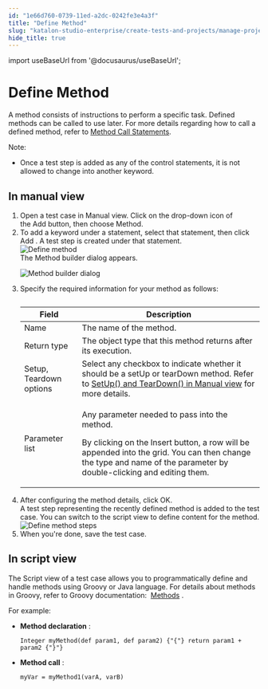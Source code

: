 ```yaml
---
id: "1e66d760-0739-11ed-a2dc-0242fe3e4a3f"
title: "Define Method"
slug: "katalon-studio-enterprise/create-tests-and-projects/manage-projects/statements/define-method"
hide_title: true
---
```

import useBaseUrl from '@docusaurus/useBaseUrl';


# <a id="concept-6992" class="anchor_top_offset"/><a id="ariaid-title1" class="anchor_top_offset"/>Define Method

<p xmlns="http://www.w3.org/1999/xhtml" className="p">A method consists of&nbsp;instructions to perform a specific task. Defined methods can be called to use later. For more details regarding how to call a defined method, refer to <a className="xref" href="/docs/katalon-studio-enterprise/create-tests-and-projects/manage-projects/statements/method-call-statements">Method Call Statements</a>.</p> 
<div xmlns="http://www.w3.org/1999/xhtml" className="p"><div className="note note note_note"><span className="note__title">Note:</span> <ul className="ul"><li className="li"><p className="p">Once a test step is added as any of the control statements, it is not allowed to change into another keyword.</p></li></ul></div></div>

## <a id="task-5660" class="anchor_top_offset"/>In manual view

<ol xmlns="http://www.w3.org/1999/xhtml" className="ol steps"><li className="li step stepexpand"><span className="ph cmd">Open a test case in&nbsp;<span className="ph uicontrol">Manual</span>&nbsp;view. Click on the drop-down icon of the&nbsp;Add&nbsp;button, then choose <span className="ph uicontrol">Method</span>.</span></li><li className="li step stepexpand"><span className="ph cmd">To add a keyword under a statement, select that statement, then click <span className="ph uicontrol">Add</span> . A test step is created under that statement.</span><div className="itemgroup info"><img className="image" width={300} src={useBaseUrl("/1e7667c0-0739-11ed-a2dc-0242fe3e4a3f.png")} alt="Define method" /></div><div className="itemgroup stepresult">The Method builder dialog appears.<p className="p"><img className="image" width={500} src={useBaseUrl("/1e85d110-0739-11ed-a2dc-0242fe3e4a3f.png")} alt="Method builder dialog" /></p></div></li><li className="li step stepexpand"><span className="ph cmd">Specify the required information for your method as follows:</span><div className="itemgroup info"><table className="table"><caption /><colgroup><col /><col /></colgroup><thead className="thead"><tr className><th className="entry anchor_top_offset" id="task-5660__entry__1">Field</th><th className="entry anchor_top_offset" id="task-5660__entry__2">Description</th></tr></thead><tbody className="tbody"><tr className><td className="entry" headers="task-5660__entry__1 task-5660__entry__2 ">Name</td><td className="entry" headers="task-5660__entry__1 task-5660__entry__2 ">The name of the method.</td></tr><tr className><td className="entry" headers="task-5660__entry__1 task-5660__entry__2 ">Return type</td><td className="entry" headers="task-5660__entry__1 task-5660__entry__2 ">The object type that this method returns after its execution.</td></tr><tr className><td className="entry" headers="task-5660__entry__1 task-5660__entry__2 ">Setup, Teardown options</td><td className="entry" headers="task-5660__entry__1 task-5660__entry__2 ">Select any checkbox to indicate whether it should be a setUp or tearDown method. Refer to&nbsp;<a className="xref" href="/docs/katalon-studio-enterprise/create-tests-and-projects/manage-projects/statements/statements-overview">SetUp() and TearDown() in Manual view</a>&nbsp;for more details.</td></tr><tr className><td className="entry" headers="task-5660__entry__1 task-5660__entry__2 ">Parameter list</td><td className="entry" headers="task-5660__entry__1 task-5660__entry__2 "><p className="p">Any parameter needed to pass into the method.</p>               <p className="p">By clicking on the&nbsp;<span className="ph uicontrol">Insert</span>&nbsp;button, a row will be appended into the grid. You can then change the type and name of the parameter by double-clicking and editing them.</p></td></tr></tbody></table></div></li><li className="li step stepexpand"><span className="ph cmd">After configuring the method details, click <span className="ph uicontrol">OK</span>.     </span><div className="itemgroup info">A test step representing the recently defined method is added to the test case. You can switch to the script view to define content for the method.</div><div className="itemgroup info"><img className="image" src={useBaseUrl("/1e9bca10-0739-11ed-a2dc-0242fe3e4a3f.png")} alt="Define method steps" /></div></li><li className="li step stepexpand"><span className="ph cmd">When you're done, save the test case.</span></li></ol> 

## <a id="concept-1145" class="anchor_top_offset"/>In script view

                        
<p xmlns="http://www.w3.org/1999/xhtml" className="p"> The <span className="ph uicontrol">Script</span> view of a test case allows you to programmatically define and handle methods using Groovy or Java language. For details about methods in Groovy, refer to Groovy documentation:&nbsp; <a className="xref j-external-link" href="http://groovy-lang.org/structure.html#_methods" target="_blank">Methods</a> . </p> 
            
<p xmlns="http://www.w3.org/1999/xhtml" className="p">For example:</p> 
            
<ul xmlns="http://www.w3.org/1999/xhtml" className="ul"><li className="li">     <p className="p"><strong className="ph b">Method declaration</strong> : </p>     <pre className="pre codeblock"><code>Integer myMethod(def param1, def param2) {"{"} return param1 + param2 {"}"}</code></pre>   </li><li className="li">     <p className="p"><strong className="ph b">Method call</strong> : </p>     <pre className="pre codeblock"><code>myVar = myMethod1(varA, varB)</code></pre>   </li></ul> 
        
